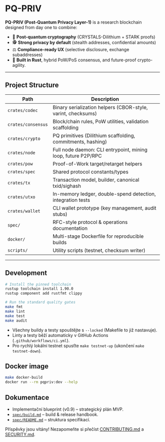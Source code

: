 # PQ-PRIV

**PQ-PRIV (Post-Quantum Privacy Layer-1)** is a research blockchain designed from day one to combine:

- 🧩 **Post-quantum cryptography** (CRYSTALS-Dilithium + STARK proofs)
- 🕵️ **Strong privacy by default** (stealth addresses, confidential amounts)
- ⚖️ **Compliance-ready UX** (selective disclosure, exchange subaddresses)
- 🧠 **Built in Rust**, hybrid PoW/PoS consensus, and future-proof crypto-agility.

---

## Project Structure

| Path | Description |
|------|-------------|
| `crates/codec`    | Binary serialization helpers (CBOR-style, varint, checksums) |
| `crates/consensus`| Block/chain rules, PoW utilities, validation scaffolding |
| `crates/crypto`   | PQ primitives (Dilithium scaffolding, commitments, hashing) |
| `crates/node`     | Full node daemon: CLI entrypoint, mining loop, future P2P/RPC |
| `crates/pow`      | Proof-of-Work target/retarget helpers |
| `crates/spec`     | Shared protocol constants/types |
| `crates/tx`       | Transaction model, builder, canonical txid/sighash |
| `crates/utxo`     | In-memory ledger, double-spend detection, integration tests |
| `crates/wallet`   | CLI wallet prototype (key management, audit stubs) |
| `spec/`           | RFC-style protocol & operations documentation |
| `docker/`         | Multi-stage Dockerfile for reproducible builds |
| `scripts/`        | Utility scripts (testnet, checksum writer) |

---

## Development

```bash
# Install the pinned toolchain
rustup toolchain install 1.90.0
rustup component add rustfmt clippy

# Run the standard quality gates
make fmt
make lint
make test
make audit
```

* Všechny buildy a testy spouštějte s `--locked` (Makefile to již nastavuje).
* Linty a testy běží automaticky v GitHub Actions (`.github/workflows/ci.yml`).
* Pro rychlý lokální testnet spusťte `make testnet-up` (ukončení `make testnet-down`).

## Docker image

```bash
make docker-build
docker run --rm pqpriv:dev --help
```

## Dokumentace

* Implementační blueprint (v0.9) – strategický plán MVP.
* [`spec/build.md`](./spec/build.md) – build & release handbook.
* [`spec/README.md`](./spec/README.md) – struktura specifikací.

Příspěvky jsou vítány! Nezapomeňte si přečíst [CONTRIBUTING.md](./CONTRIBUTING.md) a [SECURITY.md](./SECURITY.md).
